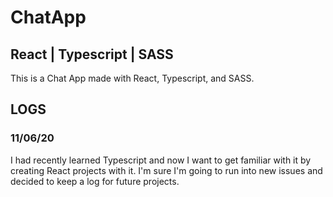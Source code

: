 # ChatApp
## React | Typescript | SASS

This is a Chat App made with React, Typescript, and SASS.

## LOGS

### 11/06/20
I had recently learned Typescript and now I want to get familiar with it by creating React projects with it. I'm sure I'm going to run into new issues and decided to keep a log for future projects.